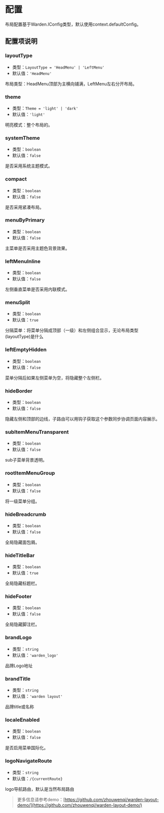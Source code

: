 # 配置
布局配置基于Warden.IConfig类型，默认使用context.defaultConfig。
## 配置项说明

### layoutType

- 类型：`LayoutType = 'HeadMenu' | 'LeftMenu'`
- 默认值：`'HeadMenu'`
  
布局类型：HeadMenu顶部为主横向铺满，LeftMenu左右分开布局。

### theme

- 类型：`Theme = 'light' | 'dark'`
- 默认值：`'light'`
  
明亮模式：整个布局的。

### systemTheme

- 类型：`boolean`
- 默认值：`false`
  
是否采用系统主题模式。

### compact

- 类型：`boolean`
- 默认值：`false`
  
是否采用紧凑布局。

### menuByPrimary

- 类型：`boolean`
- 默认值：`false`
  
主菜单是否采用主题色背景效果。

### leftMenuInline

- 类型：`boolean`
- 默认值：`false`
  
左侧垂直菜单是否采用内联模式。

### menuSplit

- 类型：`boolean`
- 默认值：`true`
  
分隔菜单：将菜单分隔成顶部（一级）和左侧组合显示，无论布局类型(layoutType)是什么

### leftEmptyHidden

- 类型：`boolean`
- 默认值：`false`
  
菜单分隔后如果左侧菜单为空，将隐藏整个左侧栏。

### hideBorder

- 类型：`boolean`
- 默认值：`false`
  
隐藏左侧和顶部的边线，子路由可以用钩子获取这个参数同步协调页面内容展示。

### subItemMenuTransparent

- 类型：`boolean`
- 默认值：`false`
  
sub子菜单背景透明。

### rootItemMenuGroup

- 类型：`boolean`
- 默认值：`false`
  
将一级菜单分组。

### hideBreadcrumb

- 类型：`boolean`
- 默认值：`false`
  
全局隐藏面包屑。

### hideTitleBar

- 类型：`boolean`
- 默认值：`true`
  
全局隐藏标题栏。

### hideFooter

- 类型：`boolean`
- 默认值：`false`
  
全局隐藏脚注栏。

### brandLogo

- 类型：`string`
- 默认值：`'warden_logo'`
  
品牌Logo地址

### brandTitle

- 类型：`string`
- 默认值：`'warden layout'`
  
品牌title或名称

### localeEnabled

- 类型：`boolean`
- 默认值：`false`
  
是否启用菜单国际化。

### logoNavigateRoute

- 类型：`string`
- 默认值：`/{currentRoute}`
  
logo导航路由，默认是当然布局路由

> 更多信息请参考demo：[https://github.com/zhouwenqi/warden-layout-demo/](https://github.com/zhouwenqi/warden-layout-demo/)
